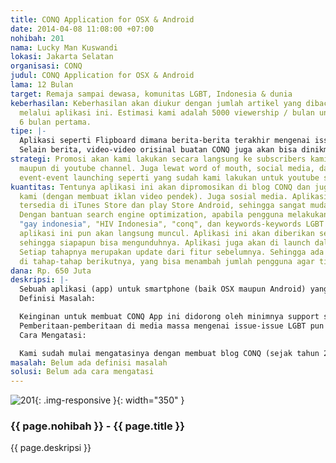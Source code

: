 ```yaml
---
title: CONQ Application for OSX & Android
date: 2014-04-08 11:08:00 +07:00
nohibah: 201
nama: Lucky Man Kuswandi
lokasi: Jakarta Selatan
organisasi: CONQ
judul: CONQ Application for OSX & Android
lama: 12 Bulan
target: Remaja sampai dewasa, komunitas LGBT, Indonesia & dunia
keberhasilan: Keberhasilan akan diukur dengan jumlah artikel yang dibaca setiap bulannya
  melalui aplikasi ini. Estimasi kami adalah 5000 viewership / bulan untuk sampai
  6 bulan pertama.
tipe: |-
  Aplikasi seperti Flipboard dimana berita-berita terakhir mengenai issue LGBT baik nasional maupun internasional akan ditampilkan. Berita-berita ini akan diunduh dan disinkronisasikan dari blog CONQ (http://www.conq.me)
  Selain berita, video-video orisinal buatan CONQ juga akan bisa dinikmati langsung di aplikasi ini. Video-video diambil dari youtube CONQ (http://www.youtube.com/user/conqwebseries)
strategi: Promosi akan kami lakukan secara langsung ke subscribers kami baik di blog
  maupun di youtube channel. Juga lewat word of mouth, social media, dan mengadakan
  event-event launching seperti yang sudah kami lakukan untuk youtube series kami.
kuantitas: Tentunya aplikasi ini akan dipromosikan di blog CONQ dan juga di web series
  kami (dengan membuat iklan video pendek). Juga sosial media. Aplikasi ini juga akan
  tersedia di iTunes Store dan play Store Android, sehingga sangat mudah untuk dicari.
  Dengan bantuan search engine optimization, apabila pengguna melakukan "search" kata
  "gay indonesia", "HIV Indonesia", "conq", dan keywords-keywords LGBT lainnya, dan
  aplikasi ini pun akan langsung muncul. Aplikasi ini akan diberikan secara gratis,
  sehingga siapapun bisa mengunduhnya. Aplikasi juga akan di launch dalam 3 tahap.
  Setiap tahapnya merupakan update dari fitur sebelumnya. Sehingga ada tambahan fitur
  di tahap-tahap berikutnya, yang bisa menambah jumlah pengguna agar tidak stagnan.
dana: Rp. 650 Juta
deskripsi: |-
  Sebuah aplikasi (app) untuk smartphone (baik OSX maupun Android) yang bisa digunakan oleh komunitas LGBT di Indonesia maupun di dunia. Aplikasi ini merangkum keseluruhan isi blog CONQ (http://www.conq.me) dan CONQ Youtube Channel (http://www.youtube.com/user/conqwebseries). CONQ adalah wadah komunal bagi kaum LGBT Indonesia untuk mengekspresikan diri mereka lewat berbagai media (blog dan video), yang sudah berdiri sejak tahun 2012. Lewat aplikasi ini, pengguna bisa membaca artikel-artikel terbaru yang berkaitan dengan issue LGBT, baik nasional maupun internasional. Mereka juga bisa menonton video2 original yang dibuat oleh tim CONQ, yaitu CONQ Web Series dan CONQ Inspiration (mengenai orang2 LGBT Indonesia yang inspiring). Di aplikasi ini juga akan ada listings, yang merangkum seluruh organisasi LGBT yang ada di Indonesia (dari organisasi, tempat klinik pemeriksaan HIV yang LGBT friendly, sampai tempat hiburan yang LGBT friendly di Indonesia). Kami juga ingin membuat fitur chat, dimana kaum LGBT bisa berbicara dengan call center kami mengenai issue-issue penting seperti HIV / AIDS.
  Definisi Masalah:

  Keinginan untuk membuat CONQ App ini didorong oleh minimnya support system untuk komunitas LGBT di Indonesia.
  Pemberitaan-pemberitaan di media massa mengenai issue-issue LGBT pun masih sangat bias dan makin memojokkan kaum LGBT sebagai kaum yang termarginalkan.
  Cara Mengatasi:

  Kami sudah mulai mengatasinya dengan membuat blog CONQ (sejak tahun 2012) dan juga youtube web series CONQ (mulai tahun 2014). Lewat blog, kami memberitakan topik-topik yang menggambarkan kehidupan LGBT yang positif sebagai antitesis dari penggambaran kami di media massa. Lewat youtube web series, kami memberikan alternatif tontonan mengenai kehidupan LGBT yang bisa dinikmati semua orang. Youtube Web Series ini diadaptasi dari tulisan-tulisan yang sudah ada di blog. Langkah selanjutnya adalah dengan membuat aplikasi untuk smartphone, sehingga lebih memudahkan bagi pengguna untuk mengakses CONQ. Dengan adanya aplikasi yang akan kami berikan secara gratis, pengguna bisa secara langsung berinteraksi dengan kami, terutama di fitur chat room. Apabila mereka memiliki concern, masalah, ataupun ingin bertanya mengenai hal-hal yang berkaitan dengan kehidupan LGBT, kami akan siap melayani.
masalah: Belum ada definisi masalah
solusi: Belum ada cara mengatasi
---
```


![201](/static/img/hibahcms/201.png){: .img-responsive }{: width="350" }

### {{ page.nohibah }} - {{ page.title }}

{{ page.deskripsi }}
